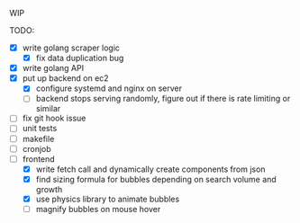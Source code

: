 WIP

TODO:

- [x] write golang scraper logic
  - [x] fix data duplication bug
- [x] write golang API
- [x] put up backend on ec2
  - [x] configure systemd and nginx on server
  - [ ] backend stops serving randomly, figure out if there is rate limiting or similar
- [ ] fix git hook issue
- [ ] unit tests
- [ ] makefile
- [ ] cronjob
- [ ] frontend
  - [x] write fetch call and dynamically create components from json
  - [x] find sizing formula for bubbles depending on search volume and growth
  - [x] use physics library to animate bubbles
  - [ ] magnify bubbles on mouse hover
